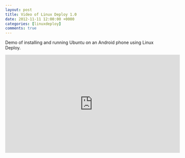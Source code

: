 ```yaml
---
layout: post
title: Video of Linux Deploy 1.0
date: 2012-11-11 12:00:00 +0000
categories: [linuxdeploy]
comments: true
---
```


Demo of installing and running Ubuntu on an Android phone using Linux Deploy.

<iframe width="560" height="315" src="https://www.youtube.com/embed/j4Rlu7zi1Fc" frameborder="0" allow="accelerometer; autoplay; encrypted-media; gyroscope; picture-in-picture" allowfullscreen></iframe>

